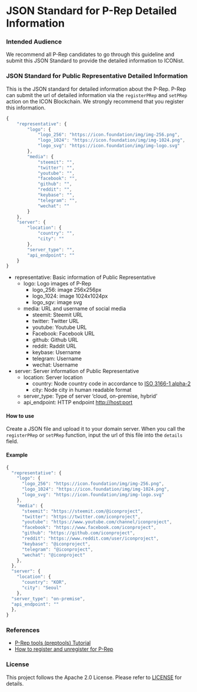 # JSON Standard for P-Rep Detailed Information

### Intended Audience

We recommend all P-Rep candidates to go through this guideline and submit this JSON Standard to provide the detailed information to ICONist.

### JSON Standard for Public Representative Detailed Information

This is the JSON standard for detailed information about the P-Rep. P-Rep can submit the url of detailed information via the `registerPRep` and `setPRep` action on the ICON Blockchain. We strongly recommend that you register this information.

```javascript
{
    "representative": {
        "logo": {
            "logo_256": "https://icon.foundation/img/img-256.png",
            "logo_1024": "https://icon.foundation/img/img-1024.png",
            "logo_svg": "https://icon.foundation/img/img-logo.svg"
        },
        "media": {
            "steemit": "",
            "twitter": "",
            "youtube": "",
            "facebook": "",
            "github": "",
            "reddit": "",
            "keybase": "",
            "telegram": "",
            "wechat": ""
        }
    },
    "server": {
        "location": {
            "country": "",
            "city": ""
        },
        "server_type": "",
        "api_endpoint": ""
    }
}
```

* representative: Basic information of Public Representative
  * logo: Logo images of P-Rep
    * logo\_256: image 256x256px
    * logo\_1024: image 1024x1024px
    * logo\_sgv: image svg
  * media: URL and username of social media
    * steemit: Steemit URL
    * twitter: Twitter URL
    * youtube: Youtube URL
    * Facebook: Facebook URL
    * github: Github URL
    * reddit: Raddit URL
    * keybase: Username
    * telegram: Username
    * wechat: Username
* server: Server information of Public Representative
  * location: Server location
    * country: Node country code in accordance to [ISO 3166-1 alpha-2](https://en.wikipedia.org/wiki/ISO_3166-1_alpha-2)
    * city: Node city in human readable format
  * server\_type: Type of server ‘cloud, on-premise, hybrid’
  * api\_endpoint: HTTP endpoint [http://host:port](http://host:port)

#### How to use

Create a JSON file and upload it to your domain server. When you call the `registerPRep` or `setPRep` function, input the url of this file into the `details` field.

#### Example

```javascript
{
  "representative": {
    "logo": {
      "logo_256": "https://icon.foundation/img/img-256.png",
      "logo_1024": "https://icon.foundation/img/img-1024.png",
      "logo_svg": "https://icon.foundation/img/img-logo.svg"
    },
    "media": {
      "steemit": "https://steemit.com/@iconproject",
      "twitter": "https://twitter.com/iconproject",
      "youtube": "https://www.youtube.com/channel/iconproject",
      "facebook": "https://www.facebook.com/iconproject",
      "github": "https://github.com/iconproject",
      "reddit": "https://www.reddit.com/user/iconproject",
      "keybase": "@iconproject",
      "telegram": "@iconproject",
      "wechat": "@iconproject"
    },
  },
  "server": {
    "location": {
      "country": "KOR",
      "city": "Seoul"
    },
  "server_type": "on-premise",
  "api_endpoint": ""
  },
}
```

### References

* [P-Rep tools \(preptools\) Tutorial](https://www.icondev.io/docs/p-rep-tools-preptools-tutorial)
* [How to register and unregister for P-Rep](https://www.icondev.io/docs/how-to-be-a-p-rep)

### License

This project follows the Apache 2.0 License. Please refer to [LICENSE](https://www.apache.org/licenses/LICENSE-2.0) for details.

